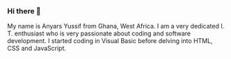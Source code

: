 ### Hi there 👋
My name is Anyars Yussif from Ghana, West Africa. I am a very dedicated I. T. enthusiast who is very passionate about coding and software development. I started coding in Visual Basic before delving into HTML, CSS and JavaScript.

<!--
**anyars-encarta/anyars-encarta** is a ✨ _special_ ✨ repository because its `README.md` (this file) appears on your GitHub profile.

Here are some ideas to get you started:

- 🔭 I’m currently working on ...
- 🌱 I’m currently learning ...
- 👯 I’m looking to collaborate on ...
- 🤔 I’m looking for help with ...
- 💬 Ask me about ...
- 📫 How to reach me: ...
- 😄 Pronouns: ...
- ⚡ Fun fact: ...
-->

